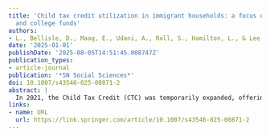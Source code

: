 ```yaml
---
title: 'Child tax credit utilization in immigrant households: a focus on child investment
  and college funds'
authors:
- L., Bellisle, D., Maag, E., Udani, A., Roll, S., Hamilton, L., & Lee, J. Brugger
date: '2025-01-01'
publishDate: '2025-08-05T14:51:45.008747Z'
publication_types:
- article-journal
publication: '*SN Social Sciences*'
doi: 10.1007/s43546-025-00871-2
abstract: |
  In 2021, the Child Tax Credit (CTC) was temporarily expanded, offering benefits of up to $3,600 per child under age 6 and $3,000 per child ages 6 to 17. While previous research has          examined general trends in CTC utilization and impact, this study seeks to fill an important gap in the literature by investigating how immigrant households used their expanded CTC          payments. Leveraging a survey of over 1,700 CTC recipients, we use logistic regression to investigate how immigrant households used their CTC payments. Our findings reveal that, for the     most prevalent expenditure categories, including essential items, routine expenses, emergency savings, purchasing more food for one’s family, and paying down debt, both immigrant and non-   immigrant households exhibited similar usage patterns. However, relative to their non-immigrant counterparts, immigrant households were more inclined to direct their payments towards        child-related investments, particularly saving for their child(ren)’s college education. These findings contribute meaningful insights into potential benefits of policy interventions like   the CTC among immigrant and mixed-status families.
links:
- name: URL
  url: https://link.springer.com/article/10.1007/s43546-025-00871-2
---
```

